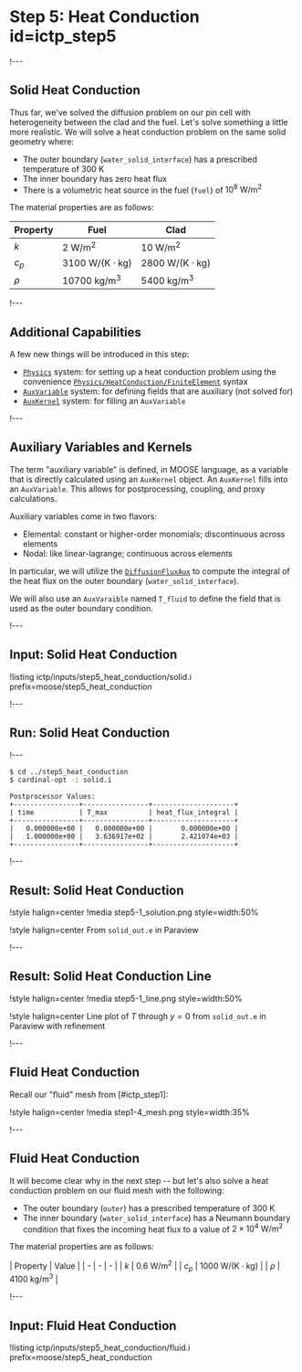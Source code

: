 # Step 5: Heat Conduction id=ictp_step5

!---

## Solid Heat Conduction

Thus far, we've solved the diffusion problem on our pin cell with heterogeneity between the clad and the fuel. Let's solve something a little more realistic. We will solve a heat conduction problem on the same solid geometry where:

- The outer boundary (`water_solid_interface`) has a prescribed temperature of $300$ K
- The inner boundary has zero heat flux
- There is a volumetric heat source in the fuel (`fuel`) of $10^8~\text{W}/\text{m}^2$

The material properties are as follows:

| Property | Fuel | Clad |
| - | - | - |
| $k$ | $2~\text{W}/\text{m}^2$ | $10~\text{W}/\text{m}^2$ |
| $c_p$ | $3100~\text{W}/(\text{K} \cdot \text{kg})$ | $2800~\text{W}/(\text{K} \cdot \text{kg})$ |
| $\rho$ | $10700~\text{kg}/\text{m}^3$ | $5400~\text{kg}/\text{m}^3$ |

!---

## Additional Capabilities

A few new things will be introduced in this step:

- [`Physics`](Physics/index.md) system: for setting up a heat conduction problem using the convenience [`Physics/HeatConduction/FiniteElement`](physics/HeatConductionCG.md) syntax
- [`AuxVariable`](AuxVariables/index.md) system: for defining fields that are auxiliary (not solved for)
- [`AuxKernel`](AuxKernels/index.md) system: for filling an `AuxVariable`

!---

## Auxiliary Variables and Kernels

The term "auxiliary variable" is defined, in MOOSE language, as a variable that is directly calculated using an `AuxKernel` object. An `AuxKernel` fills into an `AuxVariable`. This allows for postprocessing, coupling, and proxy calculations.

Auxiliary variables come in two flavors:

- Elemental: constant or higher-order monomials; discontinuous across elements
- Nodal: like linear-lagrange; continuous across elements

In particular, we will utilize the [`DiffusionFluxAux`](DiffusionFluxAux.md) to compute the integral of the heat flux on the outer boundary (`water_solid_interface`).

We will also use an `AuxVaraible` named `T_fluid` to define the field that is used as the outer boundary condition.

!---

## Input: Solid Heat Conduction

!listing ictp/inputs/step5_heat_conduction/solid.i prefix=moose/step5_heat_conduction

!---

## Run: Solid Heat Conduction

!---

```bash
$ cd ../step5_heat_conduction
$ cardinal-opt -i solid.i
```

```
Postprocessor Values:
+----------------+----------------+--------------------+
| time           | T_max          | heat_flux_integral |
+----------------+----------------+--------------------+
|   0.000000e+00 |   0.000000e+00 |       0.000000e+00 |
|   1.000000e+00 |   3.636917e+02 |       2.421074e+03 |
+----------------+----------------+--------------------+
```

!---

## Result: Solid Heat Conduction

!style halign=center
!media step5-1_solution.png style=width:50%

!style halign=center
From `solid_out.e` in Paraview

!---

## Result: Solid Heat Conduction Line

!style halign=center
!media step5-1_line.png style=width:50%

!style halign=center
Line plot of $T$ through $y = 0$ from `solid_out.e` in Paraview with refinement

!---

## Fluid Heat Conduction

Recall our "fluid" mesh from [#ictp_step1]:

!style halign=center
!media step1-4_mesh.png style=width:35%

!---

## Fluid Heat Conduction

It will become clear why in the next step -- but let's also solve a heat conduction problem on our fluid mesh with the following:

- The outer boundary (`outer`) has a prescribed temperature of $300~\text{K}$
- The inner boundary (`water_solid_interface`) has a Neumann boundary condition that fixes the incoming heat flux to a value of $2 \times 10^4~\text{W}/\text{m}^2$

The material properties are as follows:

| Property | Value |
| - | - | - |
| $k$ | $0.6~\text{W}/\text{m}^2$ |
| $c_p$ | $1000~\text{W}/(\text{K} \cdot \text{kg})$ |
| $\rho$ | $4100~\text{kg}/\text{m}^3$ |

!---

## Input: Fluid Heat Conduction

!listing ictp/inputs/step5_heat_conduction/fluid.i prefix=moose/step5_heat_conduction
